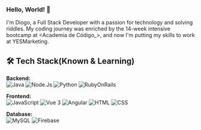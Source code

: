 ### Hello, World! 👋

I'm Diogo, a Full Stack Developer with a passion for technology and solving riddles.
My coding journey was enriched by the 14-week intensive bootcamp at <​Academia de Código_>,
and now I'm putting my skills to work at YESMarketing.

## 🛠️ Tech Stack(Known & Learning)

**Backend:**  
![Java](https://simpleicons.org/icons/java.svg) 
![Node.Js](https://simpleicons.org/icons/node-dot-js.svg) 
![Python](https://simpleicons.org/icons/python.svg) 
![RubyOnRails](https://simpleicons.org/icons/rubyonrails.svg)

**Frontend:**  
![JavaScript](https://simpleicons.org/icons/javascript.svg) 
![Vue 3](https://simpleicons.org/icons/vue-dot-js.svg) 
![Angular](https://simpleicons.org/icons/angular.svg) 
![HTML](https://simpleicons.org/icons/html5.svg) 
![CSS](https://simpleicons.org/icons/css3.svg)

**Database:**  
![MySQL](https://simpleicons.org/icons/mysql.svg) 
![Firebase](https://simpleicons.org/icons/firebase.svg)

<!--
**DCostaSampaio/DCostaSampaio** is a ✨ _special_ ✨ repository because its `README.md` (this file) appears on your GitHub profile.

Here are some ideas to get you started:

- 🔭 I’m currently working on ...
- 🌱 I’m currently learning ...
- 👯 I’m looking to collaborate on ...
- 🤔 I’m looking for help with ...
- 💬 Ask me about ...
- 📫 How to reach me: ...
- 😄 Pronouns: ...
- ⚡ Fun fact: ...
-->
